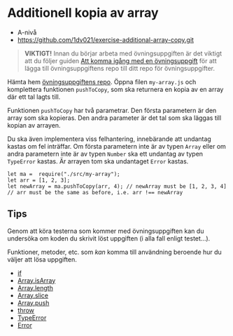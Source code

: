 # <i class="fa fa-laptop"></i> Additionell kopia av array
<ul class="fa-ul fa-border exercise-info">
  <li><i class="fa-li fa fa-signal"></i>A-nivå</li>
  <li><i class="fa-li fa fa-github"></i><a href="https://github.com/1dv021/exercise-additional-array-copy.git">https://github.com/1dv021/exercise-additional-array-copy.git</a></li>
</ul>

><i class="fa fa-warning"></i> __VIKTIGT!__ Innan du börjar arbeta med övningsuppgiften är det viktigt att du följer guiden [Att komma igång med en övningsuppgift](https://coursepress.gitbooks.io/1dv021/content/guider/att-komma-igang-med-en-ovningsuppgift/) för att lägga till övningsuppgiftens repo till ditt repo för övningsuppgifter.

Hämta hem [övningsuppgiftens repo](https://github.com/1dv021/exercise-additional-array-copy.git). Öppna filen `my-array.js` och komplettera funktionen `pushToCopy`, som ska returnera en kopia av en array där ett tal lagts till.

Funktionen `pushToCopy` har två parametrar. Den första parametern är den array som ska kopieras. Den andra parameter är det tal som ska läggas till kopian av arrayen.

Du ska även implementera viss felhantering, innebärande att undantag kastas om fel inträffar. Om första parametern inte är av typen `Array` eller om andra parametern inte är av typen `Number` ska ett undantag av typen `TypeError` kastas. Är arrayen tom ska undantaget `Error` kastas.

```
let ma =  require("./src/my-array");
let arr = [1, 2, 3];
let newArray = ma.pushToCopy(arr, 4); // newArray must be [1, 2, 3, 4]
// arr must be the same as before, i.e. arr !== newArray
```

## <i class="fa fa-lightbulb-o"></i> Tips
Genom att köra testerna som kommer med övningsuppgiften kan du undersöka om koden du skrivit löst uppgiften (i alla fall enligt testet...).

Funktioner, metoder, etc. som *kan* komma till användning beroende hur du väljer att lösa uppgiften.

- [if](https://developer.mozilla.org/en-US/docs/Web/JavaScript/Reference/Statements/if...else)
- [Array.isArray](https://developer.mozilla.org/en-US/docs/Web/JavaScript/Reference/Global_Objects/Array/isArray)
- [Array.length](https://developer.mozilla.org/en-US/docs/Web/JavaScript/Reference/Global_Objects/Array/length)
- [Array.slice](https://developer.mozilla.org/en-US/docs/Web/JavaScript/Reference/Global_Objects/Array/slice)
- [Array.push](https://developer.mozilla.org/en-US/docs/Web/JavaScript/Reference/Global_Objects/Array/push)
- [throw](https://developer.mozilla.org/en-US/docs/Web/JavaScript/Reference/Statements/throw)
- [TypeError](https://developer.mozilla.org/en-US/docs/Web/JavaScript/Reference/Global_Objects/TypeError)
- [Error](https://developer.mozilla.org/en-US/docs/Web/JavaScript/Reference/Global_Objects/Error)

